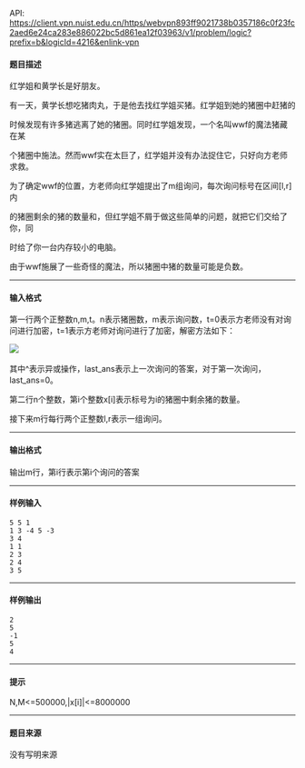 API: https://client.vpn.nuist.edu.cn/https/webvpn893ff9021738b0357186c0f23fc2aed6e24ca283e886022bc5d861ea12f03963/v1/problem/logic?prefix=b&logicId=4216&enlink-vpn

#### 题目描述

红学姐和黄学长是好朋友。

有一天，黄学长想吃猪肉丸，于是他去找红学姐买猪。红学姐到她的猪圈中赶猪的

时候发现有许多猪逃离了她的猪圈。同时红学姐发现，一个名叫wwf的魔法猪藏在某

个猪圈中施法。然而wwf实在太巨了，红学姐并没有办法捉住它，只好向方老师求救。

为了确定wwf的位置，方老师向红学姐提出了m组询问，每次询问标号在区间\[l,r\]内

的猪圈剩余的猪的数量和，但红学姐不屑于做这些简单的问题，就把它们交给了你，同

时给了你一台内存较小的电脑。

由于wwf施展了一些奇怪的魔法，所以猪圈中猪的数量可能是负数。

---

#### 输入格式

第一行两个正整数n,m,t。n表示猪圈数，m表示询问数，t=0表示方老师没有对询问进行加密，t=1表示方老师对询问进行了加密，解密方法如下：

![](../file/4216_0.jpg) 

其中^表示异或操作，last\_ans表示上一次询问的答案，对于第一次询问，last\_ans=0。

第二行n个整数，第i个整数x\[i\]表示标号为i的猪圈中剩余猪的数量。

接下来m行每行两个正整数l,r表示一组询问。

---

#### 输出格式

输出m行，第i行表示第i个询问的答案

---

#### 样例输入
```
5 5 1
1 3 -4 5 -3
3 4
1 1
2 3
2 4
3 5
```

---

#### 样例输出
```
2
5
-1
5
4

```

---

#### 提示

N,M<=500000,|x\[i\]|<=8000000

---

#### 题目来源

没有写明来源